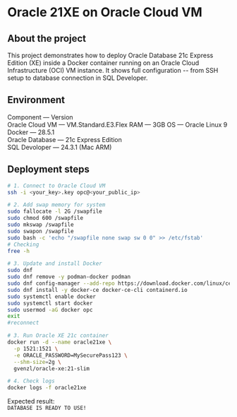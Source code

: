 # Oracle 21XE on Oracle Cloud VM

## About the project
This project demonstrates how to deploy Oracle Database 21c Express Edition (XE) inside a Docker container running on an Oracle Cloud Infrastructure (OCI) VM instance.
It shows full configuration -- from SSH setup to database connection in SQL Developer.

## Environment
Component — Version  
Oracle Cloud VM — VM.Standard.E3.Flex
RAM — 3GB
OS — Oracle Linux 9  
Docker — 28.5.1  
Oracle Database — 21c Express Edition  
SQL Devoloper — 24.3.1 (Mac ARM)  

## Deployment steps
```bash
# 1. Connect to Oracle Cloud VM
ssh -i <your_key>.key opc@<your_public_ip>

# 2. Add swap memory for system
sudo fallocate -l 2G /swapfile
sudo chmod 600 /swapfile
sudo mkswap /swapfile
sudo swapon /swapfile
sudo bash -c 'echo "/swapfile none swap sw 0 0" >> /etc/fstab'
# Checking
free -h

# 3. Update and install Docker
sudo dnf 
sudo dnf remove -y podman-docker podman
sudo dnf config-manager --add-repo https://download.docker.com/linux/centos/docker-ce.repo
sudo dnf install -y docker-ce docker-ce-cli containerd.io
sudo systemctl enable docker
sudo systemctl start docker
sudo usermod -aG docker opc
exit
#reconnect

# 3. Run Oracle XE 21c container
docker run -d --name oracle21xe \
  -p 1521:1521 \
  -e ORACLE_PASSWORD=MySecurePass123 \
  --shm-size=2g \
  gvenzl/oracle-xe:21-slim

# 4. Check logs
docker logs -f oracle21xe
```

Expected result:  
`DATABASE IS READY TO USE!`
